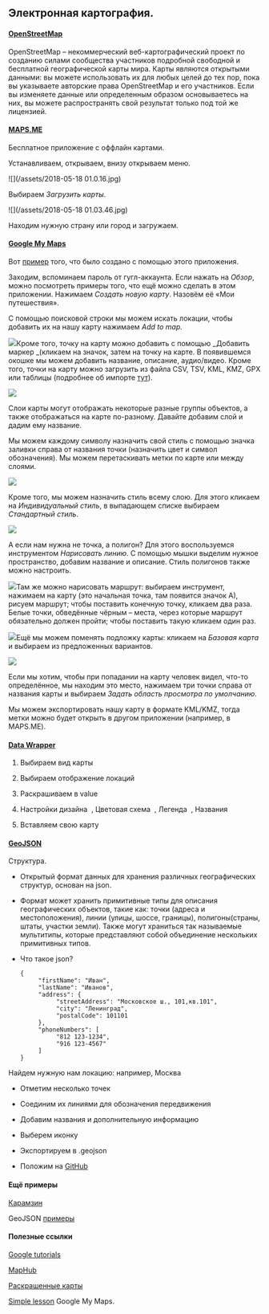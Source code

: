 ## Электронная картография.

#### [OpenStreetMap](https://www.openstreetmap.org/)

OpenStreetMap – некоммерческий веб-картографический проект по созданию силами сообщества участников подробной свободной и бесплатной географической карты мира. Карты являются открытыми данными: вы можете использовать их для любых целей до тех пор, пока вы указываете авторские права OpenStreetMap и его участников. Если вы изменяете данные или определенным образом основываетесь на них, вы можете распространять свой результат только под той же лицензией.

#### [MAPS.ME](https://ru.maps.me/download/)

Бесплатное приложение с оффлайн картами.

Устанавливаем, открываем, внизу открываем меню.

![](/assets/2018-05-18 01.0.16.jpg)

Выбираем _Загрузить карты_.

![](/assets/2018-05-18 01.03.46.jpg)

Находим нужную страну или город и загружаем.

#### [Google My Maps](https://www.google.com/mymaps)

Вот [пример](https://www.google.com/maps/d/u/0/viewer?mid=1Lltf1ay40Ry0ARdyeBzews8v-Sg&ll=56.2915866153912%2C43.94533935000004&z=12) того, что было создано с помощью этого приложения.

Заходим, вспоминаем пароль от гугл-аккаунта. Если нажать на _Обзор_, можно посмотреть примеры того, что ещё можно сделать в этом приложении. Нажимаем _Создать новую карту_. Назовём её «Мои путешествия».

С помощью поисковой строки мы можем искать локации, чтобы добавить их на нашу карту нажимаем _Add to map._

![](/assets/tyrimport.png)Кроме того, точку на карту можно добавить с помощью _Добавить маркер _\(кликаем на значок, затем на точку на карте. В появившемся окошке мы можем добавить название, описание, аудио/видео. Кроме того, точки на карту можно загрузить из файла CSV, TSV, KML, KMZ, GPX или таблицы \(подробнее об импорте [тут](https://support.google.com/mymaps/answer/3024836?hl=ru&visit_id=1-636622188570939643-1520081237&rd=1)\).

![](/assets/iolrimport.png)

Слои карты могут отображать некоторые разные группы объектов, а также отображаться на карте по-разному. Давайте добавим слой и дадим ему название.

Мы можем каждому символу назначить свой стиль с помощью значка заливки справа от названия точки \(назначить цвет и символ обозначения\). Мы можем перетаскивать метки по карте или между слоями.

![](/assets/tygdfsimport.png)

Кроме того, мы можем назначить стиль всему слою. Для этого кликаем на _Индивидуальный стиль_, в выпадающем списке выбираем _Стандартный стиль_.

![](/assets/toyitureimport.png)

А если нам нужна не точка, а полигон? Для этого воспользуемся инструментом _Нарисовать линию_. С помощью мышки выделим нужное пространство, добавим название и описание. Стиль полигонов также можно настроить.

![](/assets/trewimport.png)Там же можно нарисовать маршрут: выбираем инструмент, нажимаем на карту \(это начальная точка, там появится значок А\), рисуем маршрут; чтобы поставить конечную точку, кликаем два раза. Белые точки, обведённые чёрным – места, через которые маршрут обязательно должен пройти; чтобы поставить такую кликаем один раз.

![](/assets/iurjimport.png)Ещё мы можем поменять подложку карты: кликаем на _Базовая карта_ и выбираем из предложенных вариантов.

![](/assets/weweimport.png)

Если мы хотим, чтобы при попадании на карту человек видел, что-то определённое, мы находим это место, нажимаем три точки справа от названия карты и выбираем _Задать область просмотра по умолчанию_.

Мы можем экспортировать нашу карту в формате KML/KMZ, тогда метки можно будет открыть в другом приложении \(например, в MAPS.ME\).

#### [Data Wrapper](https://www.datawrapper.de)

1. Выбираем вид карты

2. Выбираем отображение локаций

3. Раскрашиваем в value

4. Настройки дизайна          , Цветовая схема          , Легенда          ,  Названия

5. Вставляем свою карту

#### [GeoJSON](http://geojson.io/#map=2/20.0/0.0)

Структура.

* Открытый формат данных для хранения различных географических структур, основан на json.

* Формат может хранить примитивные типы для описания географических объектов, такие как: точки \(адреса и местоположения\), линии \(улицы, шоссе, границы\), полигоны\(страны, штаты, участки земли\). Также могут храниться так называемые мультитипы, которые представляют собой объединение нескольких примитивных типов.

* Что такое json?

  ```
  {
       "firstName": "Иван",
       "lastName": "Иванов",
       "address": {
            "streetAddress": "Московское ш., 101,кв.101",
            "city": "Ленинград",
            "postalCode": 101101
       },
       "phoneNumbers": [
            "812 123-1234",
            "916 123-4567"
       ]
  }
  ```

Найдем нужную нам локацию: например, Москва

* Отметим несколько точек

* Соединим их линиями для обозначения передвижения

* Добавим названия и дополнительную информацию

* Выберем иконку

* Экспортируем в .geojson

* Положим на [GitHub](https://github.com/)

#### Ещё примеры

[Карамзин](https://github.com/olyanechaeva/NechaevaO/blob/master/Map_Karamzin.geojson)

GeoJSON [примеры](https://github.com/ebrelsford/geojson-examples)

#### Полезные ссылки

[Google tutorials](https://www.google.com/earth/outreach/learn/)

[MapHub](https://maphub.net/)

[Раскрашенные карты](https://www.datawrapper.de)

[Simple lesson](https://www.google.com/earth/outreach/learn/visualize-your-data-on-a-custom-map-using-google-my-maps/) Google My Maps.

